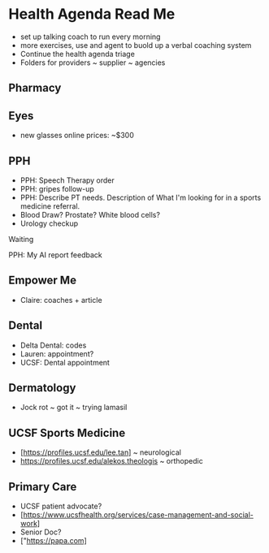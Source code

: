 # Health Agenda Read Me

* set up talking coach to run every morning
* more exercises, use and agent to buold up a verbal coaching system
* Continue the health agenda triage
* Folders for providers ~ supplier ~ agencies

## Pharmacy

## Eyes

* new glasses online prices: ~$300

## PPH

* PPH: Speech Therapy order
* PPH: gripes follow-up
* PPH: Describe PT needs. Description of What I'm looking for in a sports medicine referral.
* Blood Draw? Prostate? White blood cells?
* Urology checkup

Waiting

PPH: My AI report feedback

## Empower Me

* Claire: coaches + article

## Dental

* Delta Dental: codes
* Lauren: appointment?
* UCSF: Dental appointment

## Dermatology

* Jock rot ~ got it ~ trying lamasil

## UCSF Sports Medicine

* [https://profiles.ucsf.edu/lee.tan] ~ neurological
* <https://profiles.ucsf.edu/alekos.theologis> ~ orthopedic

## Primary Care

* UCSF patient advocate?
* [https://www.ucsfhealth.org/services/case-management-and-social-work]
* Senior Doc?
* ["https://papa.com]
